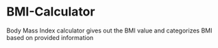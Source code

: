 # BMI-Calculator   
Body Mass Index calculator gives out the BMI value and categorizes BMI based on provided information 
